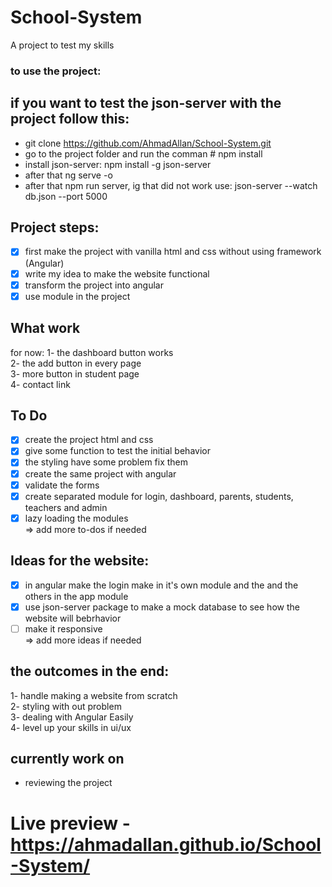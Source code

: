 # School-System
A project to test my skills

### to use the project:
## if you want to test the json-server with the project follow this:
- git clone https://github.com/AhmadAllan/School-System.git
- go to the project folder and run the comman # npm install
- install json-server: npm install -g json-server
- after that ng serve -o
- after that npm run server, ig that did not work use: json-server --watch db.json --port 5000
## Project steps:
- [x] first make the project with vanilla html and css without using framework (Angular)
- [X] write my idea to make the website functional
- [x] transform the project into angular
- [x] use module in the project 

## What work
for now:
1- the dashboard button works\
2- the add button in every page\
3- more button in student page\
4- contact link

## To Do
- [x] create the project html and css
- [x] give some function to test the initial behavior
- [x] the styling have some problem fix them
- [x] create the same project with angular
- [x] validate the forms
- [x] create separated module for login, dashboard, parents, students, teachers and admin
- [x] lazy loading the modules\
=> add more to-dos if needed

## Ideas for the website:
- [x] in angular make the login make in it's own module and the and the others in the app module
- [x] use json-server package to make a mock database to see how the website will bebrhavior
- [ ] make it responsive\
=> add more ideas if needed
## the outcomes in the end:
1- handle making a website from scratch\
2- styling with out problem\
3- dealing with Angular Easily\
4- level up your skills in ui/ux

## currently work on
- reviewing the project
# Live preview - https://ahmadallan.github.io/School-System/


